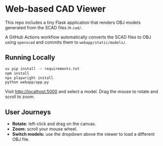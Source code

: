 # Web-based CAD Viewer

This repo includes a tiny Flask application that renders OBJ models generated from the SCAD files in `cad/`.

A GitHub Actions workflow automatically converts the SCAD files to OBJ using `openscad` and commits them to `webapp/static/models/`.

## Running Locally

```bash
uv pip install -r requirements.txt
npm install
npx playwright install
python webapp/app.py
```

Visit [http://localhost:5000](http://localhost:5000) and select a model. Drag the mouse to rotate and scroll to zoom.

## User Journeys

- **Rotate:** left-click and drag on the canvas.
- **Zoom:** scroll your mouse wheel.
- **Switch models:** use the dropdown above the viewer to load a different OBJ file.
